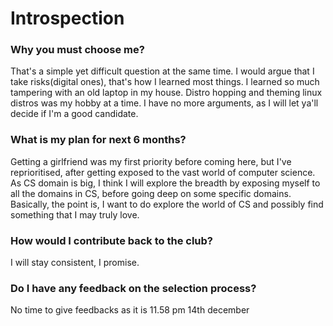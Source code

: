 # Introspection
### Why you must choose me?
That's a simple yet difficult question at the same time. I would argue that I take risks(digital ones), that's how I learned most things. I learned so much 
tampering with an old laptop in my house. Distro hopping and theming linux distros was my hobby at a time. I have no more arguments, as I will let ya'll decide if I'm a good candidate.

### What is my plan for next 6 months?
Getting a girlfriend was my first priority before coming here, but I've reprioritised, after getting exposed to the vast world of computer science.
As CS domain is big, I think I will explore the breadth by exposing myself to all the domains in CS, before going deep on some specific domains.
Basically, the point is, I want to do explore the world of CS and possibly find something that I may truly love.

### How would I contribute back to the club? 
I will stay consistent, I promise.

### Do I have any feedback on the selection process?
No time to give feedbacks as it is 11.58 pm 14th december
